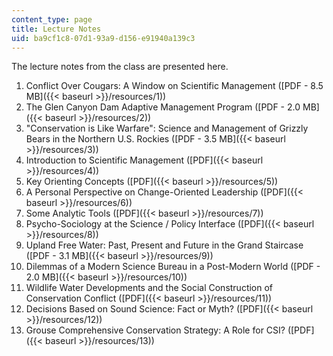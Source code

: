 ```yaml
---
content_type: page
title: Lecture Notes
uid: ba9cf1c8-07d1-93a9-d156-e91940a139c3
---
```


The lecture notes from the class are presented here.

1.  Conflict Over Cougars: A Window on Scientific Management ([PDF - 8.5 MB]({{< baseurl >}}/resources/1))
2.  The Glen Canyon Dam Adaptive Management Program ([PDF - 2.0 MB]({{< baseurl >}}/resources/2))
3.  "Conservation is Like Warfare": Science and Management of Grizzly Bears in the Northern U.S. Rockies ([PDF - 3.5 MB]({{< baseurl >}}/resources/3))
4.  Introduction to Scientific Management ([PDF]({{< baseurl >}}/resources/4))
5.  Key Orienting Concepts ([PDF]({{< baseurl >}}/resources/5))
6.  A Personal Perspective on Change-Oriented Leadership ([PDF]({{< baseurl >}}/resources/6))
7.  Some Analytic Tools ([PDF]({{< baseurl >}}/resources/7))
8.  Psycho-Sociology at the Science / Policy Interface ([PDF]({{< baseurl >}}/resources/8))
9.  Upland Free Water: Past, Present and Future in the Grand Staircase ([PDF - 3.1 MB]({{< baseurl >}}/resources/9))
10.  Dilemmas of a Modern Science Bureau in a Post-Modern World ([PDF - 2.0 MB]({{< baseurl >}}/resources/10))
11.  Wildlife Water Developments and the Social Construction of Conservation Conflict ([PDF]({{< baseurl >}}/resources/11))
12.  Decisions Based on Sound Science: Fact or Myth? ([PDF]({{< baseurl >}}/resources/12))
13.  Grouse Comprehensive Conservation Strategy: A Role for CSI? ([PDF]({{< baseurl >}}/resources/13))